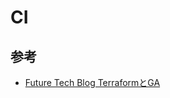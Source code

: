 # CI

## 参考

- [Future Tech Blog TerraformとGA](https://future-architect.github.io/articles/20230405a/)
